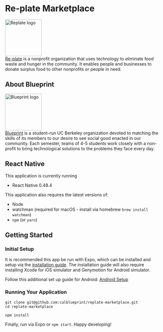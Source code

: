 # Re-plate Marketplace

<img src="http://i.imgur.com/6CMNP9Z.png" height="120" alt="Replate logo" /><br />
[Re-plate](http://re-plate.org) is a nonprofit organization that uses technology to eliminate food waste and hunger in the community. It enables people and businesses to donate surplus food to other nonprofits or people in need.

About Blueprint
---
<img src="https://imgur.com/a/iR9Ah" width="120" alt="Blueprint logo" /><br />
[Blueprint](http://calblueprint.org) is a student-run UC Berkeley organization devoted to matching the skills of its members to our desire to see social good enacted in our community. Each semester, teams of 4-5 students work closely with a non-profit to bring technological solutions to the problems they face every day.

React Native
---
This application is currently running
- React Native 0.48.4

This application also requires the latest versions of:
- Node 
- watchman (required for macOS - install via homebrew `brew install watchman`)
- `npm` (or `yarn`)

Getting Started
---

### Initial Setup

It is recommended this app be run with Expo, which can be installed and setup via the [installation guide](https://docs.expo.io/versions/latest/introduction/installation.html). The installation guide will also require installing Xcode for iOS simulator and Genymotion for Android simulator.

Follow this additional set up guide for Android:
[Android Setup](https://facebook.github.io/react-native/releases/0.24/docs/android-setup.html)

### Running Your Application

```
git clone git@github.com:calblueprint/replate-marketplace.git
cd replate-marketplace

npm install 
```

Finally, run via Expo or `npm start`. Happy developing!